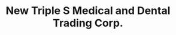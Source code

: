---
title: "New Triple S Medical and Dental Trading Corp."
url: /manila/new-triple-s-medical-and-dental-trading-corp/
shop: Sanitätshaus
---
